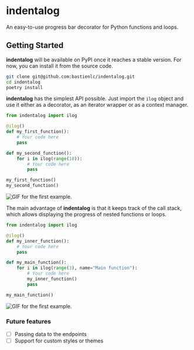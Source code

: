 # indentalog

An easy-to-use progress bar decorator for Python functions and loops.

## Getting Started

**indentalog** will be available on PyPI once it reaches a stable version. For now, you can install it from the source code.

```bash
git clone git@github.com:bastienlc/indentalog.git
cd indentalog
poetry install
```

**indentalog** has the simplest API possible. Just import the `ilog` object and use it either as a decorator, as an iterator wrapper or as a context manager.

```python
from indentalog import ilog

@ilog()
def my_first_function():
    # Your code here
    pass

def my_second_function():
    for i in ilog(range(10)):
        # Your code here
        pass

my_first_function()
my_second_function()
```

![GIF for the first example.](https://raw.githubusercontent.com/bastienlc/indentalog/assets/example_1.gif)

The main advantage of **indentalog** is that it keeps track of the call stack, which allows displaying the progress of nested functions or loops.

```python
from indentalog import ilog

@ilog()
def my_inner_function():
    # Your code here
    pass

def my_main_function():
    for i in ilog(range(3), name="Main function"):
        # Your code here
        my_inner_function()
        pass

my_main_function()
```

![GIF for the first example.](https://raw.githubusercontent.com/bastienlc/indentalog/assets/example_2.gif)


### Future features
- [ ] Passing data to the endpoints
- [ ] Support for custom styles or themes
